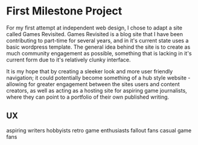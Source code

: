 <h1>First Milestone Project</h1>

<p>For my first attempt at independent web design, I chose to adapt a site called Games Revisited. Games Revisited is a blog site
that I have been contributing to part-time for several years, and in it's current state uses a basic wordpress template. The general
idea behind the site is to create as much community engagement as possible, something that is lacking in it's current form due to it's relatively
clunky interface.</p> <p>It is my hope that by creating a sleeker look and more user friendly navigation; it could potentially become something of a
hub style website - allowing for greater engagement between the sites users and content creators, as well as acting as a hosting site for
aspiring game journalists, where they can point to a portfolio of their own published writing.</p>

<h2>UX</h2>

aspiring writers
hobbyists
retro game enthusiasts
fallout fans
casual game fans



